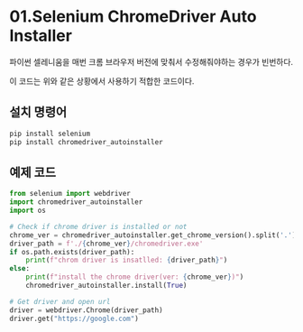 # 01.Selenium ChromeDriver Auto Installer

파이썬 셀레니움을 매번 크롬 브라우저 버전에 맞춰서 수정해줘야하는 경우가 빈번하다.

이 코드는 위와 같은 상황에서 사용하기 적합한 코드이다.



## 설치 명령어

```bash
pip install selenium
pip install chromedriver_autoinstaller
```

## 예제 코드
```python
from selenium import webdriver
import chromedriver_autoinstaller
import os

# Check if chrome driver is installed or not
chrome_ver = chromedriver_autoinstaller.get_chrome_version().split('.')[0]
driver_path = f'./{chrome_ver}/chromedriver.exe'
if os.path.exists(driver_path):
    print(f"chrom driver is insatlled: {driver_path}")
else:
    print(f"install the chrome driver(ver: {chrome_ver})")
    chromedriver_autoinstaller.install(True)

# Get driver and open url
driver = webdriver.Chrome(driver_path)
driver.get("https://google.com")
```